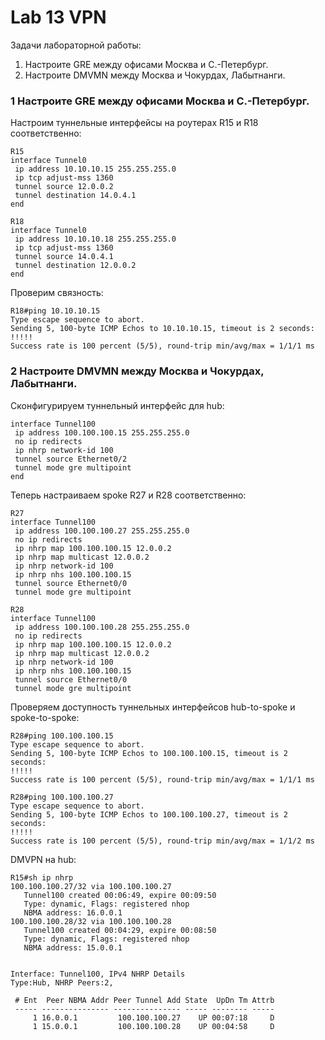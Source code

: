 # Lab 13 VPN


Задачи лабораторной работы:  

1. Настроите GRE между офисами Москва и С.-Петербург.
2. Настроите DMVMN между Москва и Чокурдах, Лабытнанги.

### 1 Настроите GRE между офисами Москва и С.-Петербург.

Настроим туннельные интерфейсы на роутерах R15 и R18 соответственно:
```
R15
interface Tunnel0
 ip address 10.10.10.15 255.255.255.0
 ip tcp adjust-mss 1360
 tunnel source 12.0.0.2
 tunnel destination 14.0.4.1
end

R18
interface Tunnel0
 ip address 10.10.10.18 255.255.255.0
 ip tcp adjust-mss 1360
 tunnel source 14.0.4.1
 tunnel destination 12.0.0.2
end
```
Проверим связность:
```
R18#ping 10.10.10.15
Type escape sequence to abort.
Sending 5, 100-byte ICMP Echos to 10.10.10.15, timeout is 2 seconds:
!!!!!
Success rate is 100 percent (5/5), round-trip min/avg/max = 1/1/1 ms
```

### 2 Настроите DMVMN между Москва и Чокурдах, Лабытнанги.

Сконфигурируем туннельный интерфейс для hub:
```
interface Tunnel100
 ip address 100.100.100.15 255.255.255.0
 no ip redirects
 ip nhrp network-id 100
 tunnel source Ethernet0/2
 tunnel mode gre multipoint
end
```
Теперь настраиваем spoke R27 и R28 соответственно:
```
R27
interface Tunnel100
 ip address 100.100.100.27 255.255.255.0
 no ip redirects
 ip nhrp map 100.100.100.15 12.0.0.2
 ip nhrp map multicast 12.0.0.2
 ip nhrp network-id 100
 ip nhrp nhs 100.100.100.15
 tunnel source Ethernet0/0
 tunnel mode gre multipoint

R28
interface Tunnel100
 ip address 100.100.100.28 255.255.255.0
 no ip redirects
 ip nhrp map 100.100.100.15 12.0.0.2
 ip nhrp map multicast 12.0.0.2
 ip nhrp network-id 100
 ip nhrp nhs 100.100.100.15
 tunnel source Ethernet0/0
 tunnel mode gre multipoint
```

Проверяем доступность туннельных интерфейсов hub-to-spoke и spoke-to-spoke:
```
R28#ping 100.100.100.15
Type escape sequence to abort.
Sending 5, 100-byte ICMP Echos to 100.100.100.15, timeout is 2 seconds:
!!!!!
Success rate is 100 percent (5/5), round-trip min/avg/max = 1/1/1 ms

R28#ping 100.100.100.27
Type escape sequence to abort.
Sending 5, 100-byte ICMP Echos to 100.100.100.27, timeout is 2 seconds:
!!!!!
Success rate is 100 percent (5/5), round-trip min/avg/max = 1/1/2 ms
```
DMVPN на hub:
```
R15#sh ip nhrp
100.100.100.27/32 via 100.100.100.27
   Tunnel100 created 00:06:49, expire 00:09:50
   Type: dynamic, Flags: registered nhop
   NBMA address: 16.0.0.1
100.100.100.28/32 via 100.100.100.28
   Tunnel100 created 00:04:29, expire 00:08:50
   Type: dynamic, Flags: registered nhop
   NBMA address: 15.0.0.1


Interface: Tunnel100, IPv4 NHRP Details
Type:Hub, NHRP Peers:2,

 # Ent  Peer NBMA Addr Peer Tunnel Add State  UpDn Tm Attrb
 ----- --------------- --------------- ----- -------- -----
     1 16.0.0.1         100.100.100.27    UP 00:07:18     D
     1 15.0.0.1         100.100.100.28    UP 00:04:58     D
```

